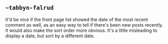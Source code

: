 ## `~tabbyn-falrud`
It'd be nice if the front page list showed the date of the most recent comment as well, as an easy way to tell if there's been new posts recently.  It would also make the sort order more obvious.  It's a little misleading to display a date, but sort by a different date.